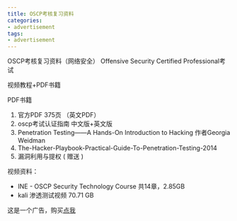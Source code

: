 ```yaml
---
title: OSCP考核复习资料
categories:
- advertisement
tags:
- advertisement
---
```

OSCP考核复习资料（网络安全）
Offensive Security Certified Professional考试

视频教程+PDF书籍

PDF书籍
1. 官方PDF 375页 （英文PDF）
2. oscp考试认证指南 中文版+英文版
3. Penetration Testing——A Hands-On Introduction to Hacking
作者Georgia Weidman
4. The-Hacker-Playbook-Practical-Guide-To-Penetration-Testing-2014
5. 漏洞利用与提权 ( 赠送 )

视频资料：
- INE - OSCP Security Technology Course
共14章，2.85GB
- kali 渗透测试视频 70.71 GB

这是一个广告，购买[点我](https://market.m.taobao.com/app/idleFish-F2e/widle-taobao-rax/page-detail?wh_weex=true&wx_navbar_transparent=true&id=609745104966&ut_sk=1.W8/lRTdqkP8DAINtC46VjcuH_12431167_1576566525803.Copy.detail.609745104966.2609790715&forceFlush=1)
